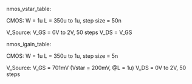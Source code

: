 nmos_vstar_table:

CMOS:
W = 1u
L = 350u to 1u, step size = 50n

V_Source:
V_GS = 0V to 2V, 50 steps
V_DS = V_GS

nmos_igain_table:

CMOS:
W = 1u
L = 350u to 1u, step size = 5n

V_Source:
V_GS = 701mV (Vstar = 200mV, @L = 1u)
V_DS = 0V to 2V, 50 steps
